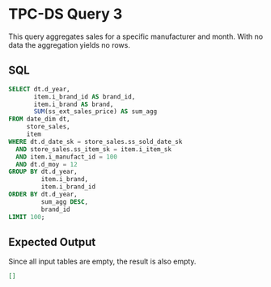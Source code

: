 # TPC-DS Query 3

This query aggregates sales for a specific manufacturer and month. With no data the aggregation yields no rows.

## SQL
```sql
SELECT dt.d_year,
       item.i_brand_id AS brand_id,
       item.i_brand AS brand,
       SUM(ss_ext_sales_price) AS sum_agg
FROM date_dim dt,
     store_sales,
     item
WHERE dt.d_date_sk = store_sales.ss_sold_date_sk
  AND store_sales.ss_item_sk = item.i_item_sk
  AND item.i_manufact_id = 100
  AND dt.d_moy = 12
GROUP BY dt.d_year,
         item.i_brand,
         item.i_brand_id
ORDER BY dt.d_year,
         sum_agg DESC,
         brand_id
LIMIT 100;
```

## Expected Output
Since all input tables are empty, the result is also empty.
```json
[]
```
